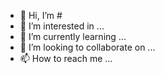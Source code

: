 - 👋 Hi, I’m # 
- 👀 I’m interested in ...
- 🌱 I’m currently learning ...
- 💞️ I’m looking to collaborate on ...
- 📫 How to reach me ...

<!---
imnulhaqueruman/imnulhaqueruman is a ✨ special ✨ repository because its `README.md` (this file) appears on your GitHub profile.
You can click the Preview link to take a look at your changes.
--->
